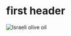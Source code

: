 # first header
![Israeli olive oil](https://all2office.co.il/wp-content/uploads/2019/11/%D7%A9%D7%9E%D7%9F-%D7%96%D7%99%D7%AA-500-%D7%9E%D7%9C-e1705838892410.png)
